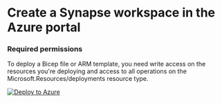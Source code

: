 # Create a Synapse workspace in the Azure portal

### Required permissions
To deploy a Bicep file or ARM template, you need write access on the resources you're deploying and access to all operations on the Microsoft.Resources/deployments resource type.

[![Deploy to Azure](https://aka.ms/deploytoazurebutton)](https://portal.azure.com/#create/Microsoft.Template/uri/https%3A%2F%2Fraw.githubusercontent.com%2Fmicrosoft%2Fpowercat-automation-kit%2FFlow-byodl%2FAutomationKit_Flow_BYODL%2FControl%2520Center%2FFlow%2520Monitoring%2FFlow%2520Monitoring%2520with%2520Azure%2520Synapse%2520link%2FSynpase-without-managed%2520identity-azure-templates%2FSynapseworkspacewithdatalake.json)

